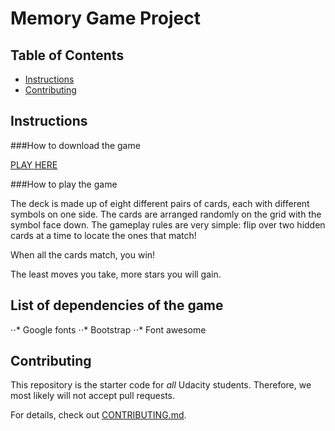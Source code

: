 # Memory Game Project

## Table of Contents

* [Instructions](#instructions)
* [Contributing](#contributing)

## Instructions
###How to download the game

[PLAY HERE](https://chaonanlin.github.io/Memory-game/)

###How to play the game

The deck is made up of eight different pairs of cards, each with different symbols on one side. The cards are arranged randomly on the grid with the symbol face down. The gameplay rules are very simple: flip over two hidden cards at a time to locate the ones that match!

When all the cards match, you win!

The least moves you take, more stars you will gain.

## List of dependencies of the game
⋅⋅* Google fonts
⋅⋅* Bootstrap
⋅⋅* Font awesome

## Contributing

This repository is the starter code for _all_ Udacity students. Therefore, we most likely will not accept pull requests.

For details, check out [CONTRIBUTING.md](CONTRIBUTING.md).
